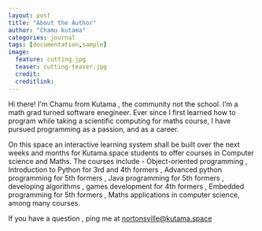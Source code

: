 ```yaml
---
layout: post
title: "About the Author"
author: "Chamu kutama"
categories: journal
tags: [documentation,sample]
image:
  feature: cutting.jpg
  teaser: cutting-teaser.jpg
  credit:
  creditlink:
---
```


Hi there! I'm Chamu from Kutama , the community not the school. I’m a math grad turned software enegineer. Ever since I first learned how to program while taking a scientific computing for maths course, I have pursued programming as a passion, and as a career. 

On this space an interactive learning system shall be built over the next weeks and months for Kutama.space students to offer courses in Computer science and Maths. The courses include - Object-oriented programming , Introduction to Python for 3rd and 4th formers , Advanced python programming for 5th formers , Java programming for 5th formers , developing algorithms , games development for 4th formers , Embedded programming for 5th formers , Maths applications in computer science, among many courses.

If you have a question , ping me at nortonsville@kutama.space

